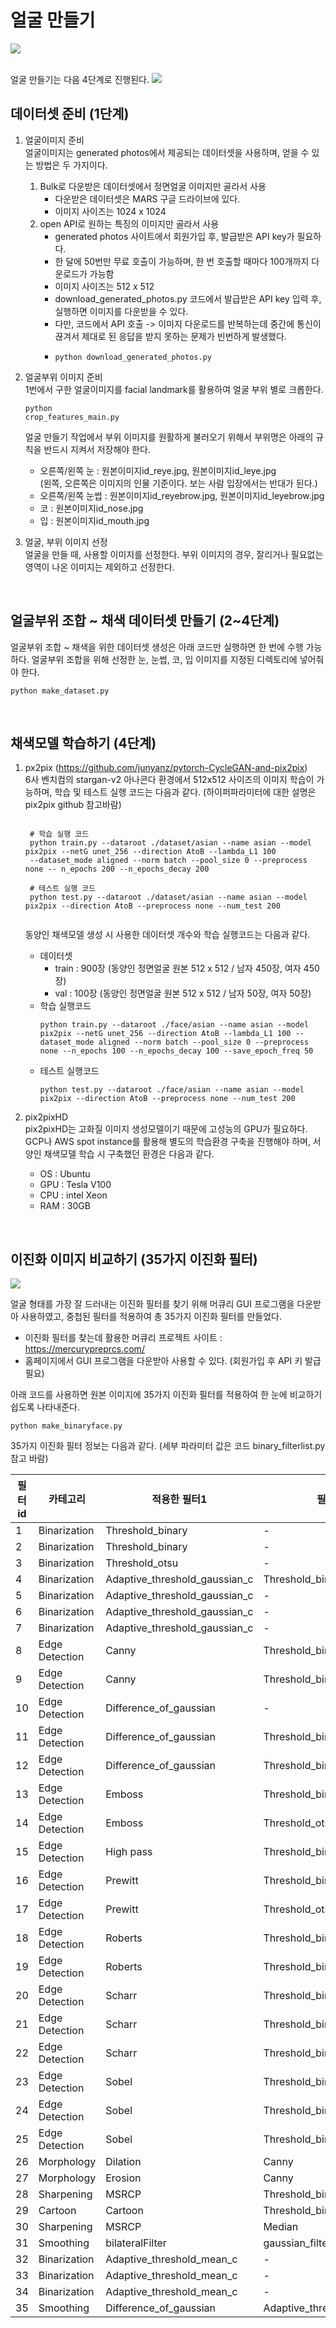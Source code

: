 # 얼굴 만들기
<img src="/sample.jpg"></img>

<br>얼굴 만들기는 다음 4단계로 진행된다.
<img src="/makeface_process.png"></img>
<br>

## 데이터셋 준비 (1단계)
1) 얼굴이미지 준비
<br>얼굴이미지는 generated photos에서 제공되는 데이터셋을 사용하며, 얻을 수 있는 방법은 두 가지이다.

    1) Bulk로 다운받은 데이터셋에서 정면얼굴 이미지만 골라서 사용
        + 다운받은 데이터셋은 MARS 구글 드라이브에 있다.
        + 이미지 사이즈는 1024 x 1024
    2) open API로 원하는 특징의 이미지만 골라서 사용
        + generated photos 사이트에서 회원가입 후, 발급받은 API key가 필요하다.
        + 한 달에 50번만 무료 호출이 가능하며, 한 번 호출할 때마다 100개까지 다운로드가 가능함
        + 이미지 사이즈는 512 x 512
        + download_generated_photos.py 코드에서 발급받은 API key 입력 후, 실행하면 이미지를 다운받을 수 있다.
        + 다만, 코드에서 API 호출 -> 이미지 다운로드를 반복하는데 중간에 통신이 끊겨서 제대로 된 응답을 받지 못하는 문제가 빈번하게 발생했다.
        + <pre><code>python download_generated_photos.py</code></pre>

2) 얼굴부위 이미지 준비
<br>1번에서 구한 얼굴이미지를 facial landmark를 활용하여 얼굴 부위 별로 크롭한다.
<br> <pre><code>python crop_features_main.py</code></pre>
얼굴 만들기 작업에서 부위 이미지를 원활하게 불러오기 위해서 부위명은 아래의 규칙을 반드시 지켜서 저장해야 한다.
    + 오른쪽/왼쪽 눈 : 원본이미지id_reye.jpg, 원본이미지id_leye.jpg
    <br>(왼쪽, 오른쪽은 이미지의 인물 기준이다. 보는 사람 입장에서는 반대가 된다.)
    + 오른쪽/왼쪽 눈썹 : 원본이미지id_reyebrow.jpg, 원본이미지id_leyebrow.jpg
    + 코 : 원본이미지id_nose.jpg
    + 입 : 원본이미지id_mouth.jpg


3) 얼굴, 부위 이미지 선정
<br>얼굴을 만들 때, 사용할 이미지를 선정한다. 부위 이미지의 경우, 잘리거나 필요없는 영역이 나온 이미지는 제외하고 선정한다.

<br>

## 얼굴부위 조합 ~ 채색 데이터셋 만들기 (2~4단계)
얼굴부위 조합 ~ 채색을 위한 데이터셋 생성은 아래 코드만 실행하면 한 번에 수행 가능하다.
얼굴부위 조합을 위해 선정한 눈, 눈썹, 코, 입 이미지를 지정된 디렉토리에 넣어줘야 한다.
<pre><code>python make_dataset.py</code></pre>

<br>

## 채색모델 학습하기 (4단계)
1) px2pix (https://github.com/junyanz/pytorch-CycleGAN-and-pix2pix)
<br>6사 벤치컴의 stargan-v2 아나콘다 환경에서 512x512 사이즈의 이미지 학습이 가능하며, 학습 및 테스트 실행 코드는 다음과 같다. (하이퍼파라미터에 대한 설명은 pix2pix github 참고바람) 
    <pre><code>
    # 학습 실행 코드
    python train.py --dataroot ./dataset/asian --name asian --model pix2pix --netG unet_256 --direction AtoB --lambda_L1 100 
    --dataset_mode aligned --norm batch --pool_size 0 --preprocess none -- n_epochs 200 --n_epochs_decay 200
    
    # 테스트 실행 코드
    python test.py --dataroot ./dataset/asian --name asian --model pix2pix --direction AtoB --preprocess none --num_test 200
    </code></pre> 
    
    동양인 채색모델 생성 시 사용한 데이터셋 개수와 학습 실행코드는 다음과 같다.
    + 데이터셋
        + train : 900장 (동양인 정면얼굴 원본 512 x 512 / 남자 450장, 여자 450장)
        + val :  100장 (동양인 정면얼굴 원본 512 x 512 / 남자 50장, 여자 50장)
    + 학습 실행코드
        <pre><code>python train.py --dataroot ./face/asian --name asian --model pix2pix --netG unet_256 --direction AtoB --lambda_L1 100 --dataset_mode aligned --norm batch --pool_size 0 --preprocess none --n_epochs 100 --n_epochs_decay 100 --save_epoch_freq 50</code></pre>
    + 테스트 실행코드
        <pre><code>python test.py --dataroot ./face/asian --name asian --model pix2pix --direction AtoB --preprocess none --num_test 200</code></pre>

2) pix2pixHD
<br>pix2pixHD는 고화질 이미지 생성모델이기 때문에 고성능의 GPU가 필요하다. GCP나 AWS spot instance를 활용해 별도의 학습환경 구축을 진행해야 하며,
서양인 채색모델 학습 시 구축했던 환경은 다음과 같다.
    + OS : Ubuntu
    + GPU : Tesla V100
    + CPU : intel Xeon
    + RAM : 30GB

<br>

## 이진화 이미지 비교하기 (35가지 이진화 필터)
<img src="data/binary35/58_merged.jpg"></img>

얼굴 형태를 가장 잘 드러내는 이진화 필터를 찾기 위해 머큐리 GUI 프로그램을 다운받아 사용하였고, 중첩된 필터를 적용하여 총 35가지 이진화 필터를 만들었다.
+ 이진화 필터를 찾는데 활용한 머큐리 프로젝트 사이트 : https://mercurypreprcs.com/
+ 홈페이지에서 GUI 프로그램을 다운받아 사용할 수 있다. (회원가입 후 API 키 발급 필요)

아래 코드를 사용하면 원본 이미지에 35가지 이진화 필터를 적용하여 한 눈에 비교하기 쉽도록 나타내준다.
<pre><code>python make_binaryface.py</code></pre>

35가지 이진화 필터 정보는 다음과 같다. (세부 파라미터 값은 코드 binary_filterlist.py 참고 바람)

| 필터id  | 카테고리 | 적용한 필터1 | 필터2 | 필터3 | 필터4 | 필터5 | 
| ----------| ---------- | ---------- | ---------- | ---------- |  ---------- | ---------- |
| 1 | Binarization | Threshold_binary | - | - | - | - | 
| 2 | Binarization | Threshold_binary | - | - | - | - | 
| 3 | Binarization | Threshold_otsu | - | - | - | - | 
| 4 | Binarization | Adaptive_threshold_gaussian_c | Threshold_binary_inverse | - | - | - | 
| 5 | Binarization | Adaptive_threshold_gaussian_c | - | - | - | - | 
| 6 | Binarization | Adaptive_threshold_gaussian_c | - | - | - | - | 
| 7 | Binarization | Adaptive_threshold_gaussian_c | - | - | - | - | 
| 8 | Edge Detection | Canny | Threshold_binary_inverse | - | - | - | 
| 9 | Edge Detection | Canny | Threshold_binary_inverse | - | - | - | 
| 10 | Edge Detection | Difference_of_gaussian | - | - | - | - | 
| 11 | Edge Detection | Difference_of_gaussian | Threshold_binary | - | - | - | 
| 12 | Edge Detection | Difference_of_gaussian | Threshold_binary_inverse | - | - | - | 
| 13 | Edge Detection | Emboss | Threshold_binary_inverse | - | - | - | 
| 14 | Edge Detection | Emboss | Threshold_otsu | - | - | - | 
| 15 | Edge Detection | High pass | Threshold_binary_inverse | - | - | - | 
| 16 | Edge Detection | Prewitt | Threshold_binary_inverse | - | - | - | 
| 17 | Edge Detection | Prewitt | Threshold_otsu | Threshold_binary_inverse | - | - |  
| 18 | Edge Detection | Roberts | Threshold_binary_inverse | - | - | - | 
| 19 | Edge Detection | Roberts | Threshold_binary_inverse | - | - | - | 
| 20 | Edge Detection | Scharr | Threshold_binary_inverse | - | - | - | 
| 21 | Edge Detection | Scharr | Threshold_binary_inverse | - | - | - | 
| 22 | Edge Detection | Scharr | Threshold_binary_inverse | - | - | - | 
| 23 | Edge Detection | Sobel | Threshold_binary_inverse | - | - | - | 
| 24 | Edge Detection | Sobel | Threshold_binary_inverse | - | - | - | 
| 25 | Edge Detection | Sobel | Threshold_binary_inverse | - | - | - | 
| 26 | Morphology | Dilation | Canny | Threshold_binary_inverse | - | - | 
| 27 | Morphology | Erosion | Canny | Threshold_binary_inverse | - | - | 
| 28 | Sharpening | MSRCP | Threshold_binary | - | - | - | 
| 29 | Cartoon | Cartoon | Threshold_binary | - | - | - | 
| 30 | Sharpening | MSRCP | Median | Median | Canny | Threshold_binary_inverse |
| 31 | Smoothing | bilateralFilter | gaussian_filter | dodge | Canny | - | 
| 32 | Binarization | Adaptive_threshold_mean_c | - | - | - | - | 
| 33 | Binarization | Adaptive_threshold_mean_c | - | - | - | - | 
| 34 | Binarization | Adaptive_threshold_mean_c | - | - | - | - | 
| 35 | Smoothing | Difference_of_gaussian | Adaptive_threshold_mean_c | - | - | - | 

